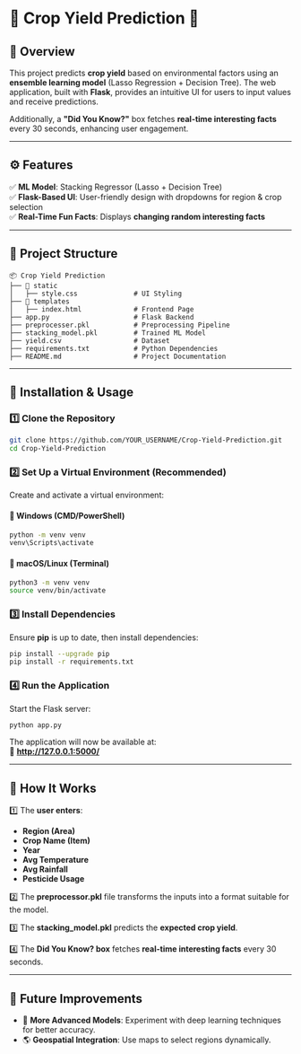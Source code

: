 # 🌾 Crop Yield Prediction 🚜

## 📌 Overview
This project predicts **crop yield** based on environmental factors using an **ensemble learning model** (Lasso Regression + Decision Tree). The web application, built with **Flask**, provides an intuitive UI for users to input values and receive predictions.  

Additionally, a **"Did You Know?"** box fetches **real-time interesting facts** every 30 seconds, enhancing user engagement.  

---


## ⚙️ Features
✅ **ML Model**: Stacking Regressor (Lasso + Decision Tree)  
✅ **Flask-Based UI**: User-friendly design with dropdowns for region & crop selection  
✅ **Real-Time Fun Facts**: Displays **changing random interesting facts**  

---

## 📁 Project Structure
```
📦 Crop Yield Prediction
├── 📂 static
│   ├── style.css              # UI Styling
├── 📂 templates
│   ├── index.html             # Frontend Page
├── app.py                     # Flask Backend
├── preprocesser.pkl           # Preprocessing Pipeline
├── stacking_model.pkl         # Trained ML Model
├── yield.csv                  # Dataset 
├── requirements.txt           # Python Dependencies
├── README.md                  # Project Documentation
```

---

## 🚀 Installation & Usage

### 1️⃣ Clone the Repository
```sh
git clone https://github.com/YOUR_USERNAME/Crop-Yield-Prediction.git
cd Crop-Yield-Prediction
```

### 2️⃣ Set Up a Virtual Environment (Recommended)
Create and activate a virtual environment:  

#### 🔹 Windows (CMD/PowerShell)
```sh
python -m venv venv
venv\Scripts\activate
```

#### 🔹 macOS/Linux (Terminal)
```sh
python3 -m venv venv
source venv/bin/activate
```

### 3️⃣ Install Dependencies
Ensure **pip** is up to date, then install dependencies:  
```sh
pip install --upgrade pip
pip install -r requirements.txt
```

### 4️⃣ Run the Application
Start the Flask server:  
```sh
python app.py
```
The application will now be available at:  
🔗 **http://127.0.0.1:5000/**  

---

## 🧠 How It Works

1️⃣ The **user enters**:
   - **Region (Area)**
   - **Crop Name (Item)**
   - **Year**
   - **Avg Temperature**
   - **Avg Rainfall**
   - **Pesticide Usage**  

2️⃣ The **preprocessor.pkl** file transforms the inputs into a format suitable for the model.  

3️⃣ The **stacking_model.pkl** predicts the **expected crop yield**.  

4️⃣ The **Did You Know? box** fetches **real-time interesting facts** every 30 seconds.  

---

## 📌 Future Improvements 
- 🤖 **More Advanced Models**: Experiment with deep learning techniques for better accuracy.  
- 🌎 **Geospatial Integration**: Use maps to select regions dynamically.  

